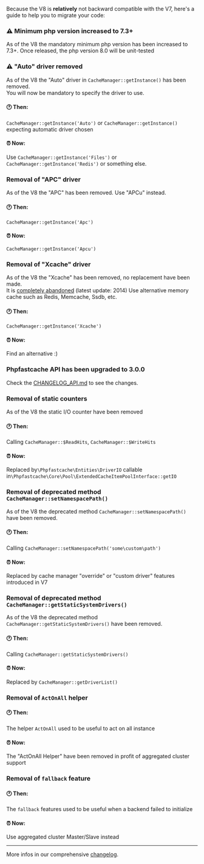 Because the V8 is **relatively** not backward compatible with the V7, here's a guide to help you to migrate your code:

### :warning: Minimum php version increased to 7.3+
As of the V8 the mandatory minimum php version has been increased to 7.3+.
Once released, the php version 8.0 will be unit-tested 

### :warning: "Auto" driver removed
As of the V8  the "Auto" driver in `CacheManager::getInstance()` has been removed.\
You will now be mandatory to specify the driver to use.

#### :clock1: Then:
`CacheManager::getInstance('Auto')` or `CacheManager::getInstance()` expecting automatic driver chosen

#### :alarm_clock: Now:
Use `CacheManager::getInstance('Files')` or `CacheManager::getInstance('Redis')` or something else.

### Removal of "APC" driver
As of the V8  the "APC" has been removed. Use "APCu" instead.

#### :clock1: Then:
`CacheManager::getInstance('Apc')`

#### :alarm_clock: Now:
`CacheManager::getInstance('Apcu')`

### Removal of "Xcache" driver
As of the V8 the "Xcache" has been removed, no replacement have been made.\
It is [completely abandoned](https://xcache.lighttpd.net/) (latest update: 2014)
Use alternative memory cache such as Redis, Memcache, Ssdb, etc.

#### :clock1: Then:
`CacheManager::getInstance('Xcache')`

#### :alarm_clock: Now:
Find an alternative :)

### Phpfastcache API has been upgraded to 3.0.0
Check the [CHANGELOG_API.md](./../../CHANGELOG_API.md) to see the changes.

### Removal of static counters
As of the V8 the static I/O counter have been removed

#### :clock1: Then:
Calling `CacheManager::$ReadHits`, `CacheManager::$WriteHits`

#### :alarm_clock: Now:
Replaced by`\Phpfastcache\Entities\DriverIO` callable in`\Phpfastcache\Core\Pool\ExtendedCacheItemPoolInterface::getIO`

### Removal of deprecated method `CacheManager::setNamespacePath()` 
As of the V8 the deprecated method `CacheManager::setNamespacePath()` have been removed.

#### :clock1: Then:
Calling `CacheManager::setNamespacePath('some\custom\path')`

#### :alarm_clock: Now:
Replaced by cache manager "override" or "custom driver" features introduced in V7

### Removal of deprecated method  `CacheManager::getStaticSystemDrivers()` 
As of the V8 the deprecated method `CacheManager::getStaticSystemDrivers()` have been removed.

#### :clock1: Then:
Calling `CacheManager::getStaticSystemDrivers()` 

#### :alarm_clock: Now:
Replaced by `CacheManager::getDriverList()`

### Removal of `ActOnAll` helper

#### :clock1: Then:
The helper `ActOnAll` used to be useful to act on all instance 

#### :alarm_clock: Now:
The "ActOnAll Helper" have been removed in profit of aggregated cluster support

### Removal of `fallback` feature

#### :clock1: Then:
The `fallback` features used to be useful when a backend failed to initialize

#### :alarm_clock: Now:
Use aggregated cluster Master/Slave instead

------
More infos in our comprehensive [changelog](./../../CHANGELOG.md).




